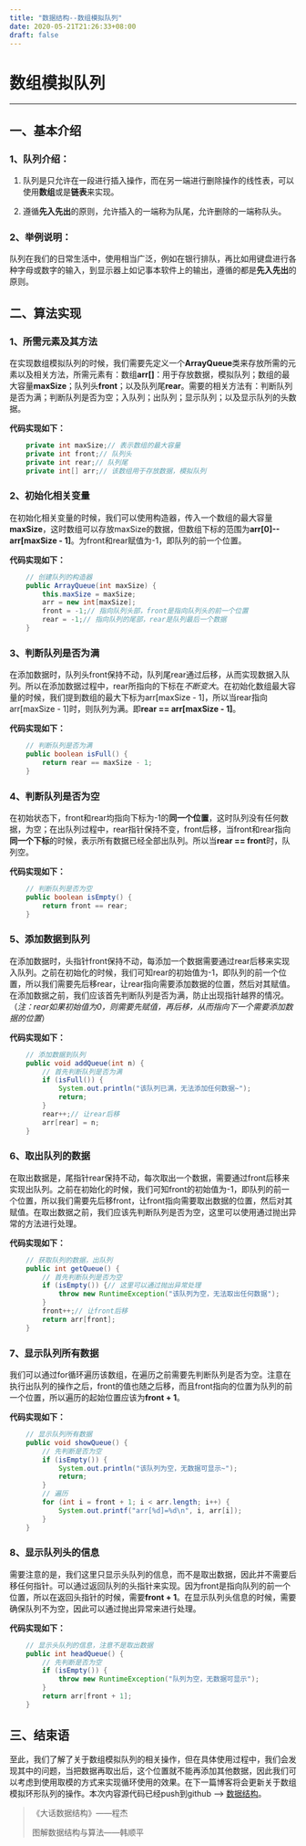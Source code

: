 ```yaml
---
title: "数据结构--数组模拟队列"
date: 2020-05-21T21:26:33+08:00
draft: false
---
```


# 数组模拟队列

---

## 一、基本介绍

### 1、队列介绍：

1.   队列是只允许在一段进行插入操作，而在另一端进行删除操作的线性表，可以使用**数组**或是**链表**来实现。

2.   遵循**先入先出**的原则，允许插入的一端称为队尾，允许删除的一端称队头。


### 2、举例说明：

队列在我们的日常生活中，使用相当广泛，例如在银行排队，再比如用键盘进行各种字母或数字的输入，到显示器上如记事本软件上的输出，遵循的都是**先入先出**的原则。



## 二、算法实现

### 1、所需元素及其方法

在实现数组模拟队列的时候，我们需要先定义一个**ArrayQueue**类来存放所需的元素以及相关方法，所需元素有：数组**arr[]**：用于存放数据，模拟队列；数组的最大容量**maxSize**；队列头**front**；以及队列尾**rear**。需要的相关方法有：判断队列是否为满；判断队列是否为空；入队列；出队列；显示队列；以及显示队列的头数据。

**代码实现如下：**

```java
	private int maxSize;// 表示数组的最大容量
    private int front;// 队列头
    private int rear;// 队列尾
    private int[] arr;// 该数组用于存放数据，模拟队列
```



### 2、初始化相关变量

在初始化相关变量的时候，我们可以使用构造器，传入一个数组的最大容量**maxSize**，这时数组可以存放maxSize的数据，但数组下标的范围为**arr[0]--arr[maxSize - 1]**。为front和rear赋值为-1，即队列的前一个位置。

**代码实现如下：**

```java
    // 创建队列的构造器
    public ArrayQueue(int maxSize) {
        this.maxSize = maxSize;
        arr = new int[maxSize];
        front = -1;// 指向队列头部，front是指向队列头的前一个位置
        rear = -1;// 指向队列的尾部，rear是队列最后一个数据
    }
```



### 3、判断队列是否为满

​		在添加数据时，队列头front保持不动，队列尾rear通过后移，从而实现数据入队列。所以在添加数据过程中，rear所指向的下标在*不断变大*。在初始化数组最大容量的时候，我们提到数组的最大下标为arr[maxSize - 1]，所以当rear指向arr[maxSize - 1]时，则队列为满。即**rear == arr[maxSize - 1]**。

**代码实现如下：**

```java
    // 判断队列是否为满
    public boolean isFull() {
        return rear == maxSize - 1;
    }
```



### 4、判断队列是否为空

​		在初始状态下，front和rear均指向下标为-1的**同一个位置**，这时队列没有任何数据，为空；在出队列过程中，rear指针保持不变，front后移，当front和rear指向**同一个下标**的时候，表示所有数据已经全部出队列。所以当**rear == front**时，队列空。

**代码实现如下：**

```java
    // 判断队列是否为空
    public boolean isEmpty() {
        return front == rear;
    }
```



### 5、添加数据到队列

在添加数据时，头指针front保持不动，每添加一个数据需要通过rear后移来实现入队列。之前在初始化的时候，我们可知rear的初始值为-1，即队列的前一个位置，所以我们需要先后移rear，让rear指向需要添加数据的位置，然后对其赋值。在添加数据之前，我们应该首先判断队列是否为满，防止出现指针越界的情况。（*注：rear如果初始值为0，则需要先赋值，再后移，从而指向下一个需要添加数据的位置*）

**代码实现如下：**

```java
    // 添加数据到队列
    public void addQueue(int n) {
        // 首先判断队列是否为满
        if (isFull()) {
            System.out.println("该队列已满，无法添加任何数据~");
            return;
        }
        rear++;// 让rear后移
        arr[rear] = n;
    }
```



### 6、取出队列的数据

在取出数据是，尾指针rear保持不动，每次取出一个数据，需要通过front后移来实现出队列。之前在初始化的时候，我们可知front的初始值为-1，即队列的前一个位置，所以我们需要先后移front，让front指向需要取出数据的位置，然后对其赋值。在取出数据之前，我们应该先判断队列是否为空，这里可以使用通过抛出异常的方法进行处理。

**代码实现如下：**

```java
    // 获取队列的数据，出队列
    public int getQueue() {
        // 首先判断队列是否为空
        if (isEmpty()) {// 这里可以通过抛出异常处理
            throw new RuntimeException("该队列为空，无法取出任何数据");
        }
        front++;// 让front后移
        return arr[front];
    }
```



### 7、显示队列所有数据

我们可以通过for循环遍历该数组，在遍历之前需要先判断队列是否为空。注意在执行出队列的操作之后，front的值也随之后移，而且front指向的位置为队列的前一个位置，所以遍历的起始位置应该为**front + 1**。

**代码实现如下：**

```java
    // 显示队列所有数据
    public void showQueue() {
        // 先判断是否为空
        if (isEmpty()) {
            System.out.println("该队列为空，无数据可显示~");
            return;
        }
        // 遍历
        for (int i = front + 1; i < arr.length; i++) {
            System.out.printf("arr[%d]=%d\n", i, arr[i]);
        }
    }
```



### 8、显示队列头的信息

需要注意的是，我们这里只显示头队列的信息，而不是取出数据，因此并不需要后移任何指针。可以通过返回队列的头指针来实现。因为front是指向队列的前一个位置，所以在返回头指针的时候，需要**front + 1**。在显示队列头信息的时候，需要确保队列不为空，因此可以通过抛出异常来进行处理。

**代码实现如下：**

```java
    // 显示头队列的信息，注意不是取出数据
    public int headQueue() {
        // 先判断是否为空
        if (isEmpty()) {
            throw new RuntimeException("队列为空，无数据可显示");
        }
        return arr[front + 1];
    }
```



## 三、结束语

至此，我们了解了关于数组模拟队列的相关操作，但在具体使用过程中，我们会发现其中的问题，当把数据再取出后，这个位置就不能再添加其他数据，因此我们可以考虑到使用取模的方式来实现循环使用的效果。在下一篇博客将会更新关于数组模拟环形队列的操作。本次内容源代码已经push到github ——> [数据结构](https://github.com/QuakeWang/DataStructes)。

>    《大话数据结构》——程杰
>
>    图解数据结构与算法——韩顺平